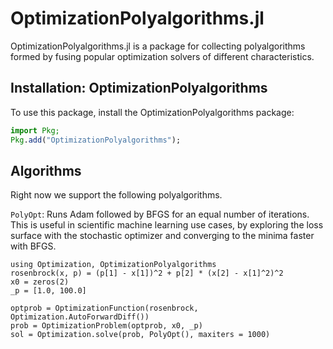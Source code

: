 # OptimizationPolyalgorithms.jl

OptimizationPolyalgorithms.jl is a package for collecting polyalgorithms formed by fusing popular optimization solvers of different characteristics.

## Installation: OptimizationPolyalgorithms

To use this package, install the OptimizationPolyalgorithms package:

```julia
import Pkg;
Pkg.add("OptimizationPolyalgorithms");
```

## Algorithms

Right now we support the following polyalgorithms.

`PolyOpt`: Runs Adam followed by BFGS for an equal number of iterations. This is useful in scientific machine learning use cases, by exploring the loss surface with the stochastic optimizer and converging to the minima faster with BFGS.

```@example polyopt
using Optimization, OptimizationPolyalgorithms
rosenbrock(x, p) = (p[1] - x[1])^2 + p[2] * (x[2] - x[1]^2)^2
x0 = zeros(2)
_p = [1.0, 100.0]

optprob = OptimizationFunction(rosenbrock, Optimization.AutoForwardDiff())
prob = OptimizationProblem(optprob, x0, _p)
sol = Optimization.solve(prob, PolyOpt(), maxiters = 1000)
```
